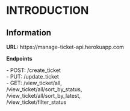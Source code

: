 <h1>INTRODUCTION</h1>

<h2>Information</h2>
<strong>URL:</strong> https://manage-ticket-api.herokuapp.com<br>

<strong>Endpoints</strong>
<p>- POST: /create_ticket<br>
- PUT:  /update_ticket<br>
- GET:  /view_ticket/all,<br>
        /view_ticket/all/sort_by_status,<br>
        /view_ticket/all/sort_by_latest,<br>
        /view_ticket/filter_status
       
